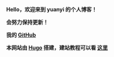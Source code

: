 **Hello，欢迎来到 yuanyi 的个人博客！**
 
**会努力保持更新！**

**我的 [GitHub](https://github.com/yuanyi-au)**


**本网站由 [Hugo](https://gohugo.io/) 搭建，建站教程可以看 [这里](/notes/hugo-website)**